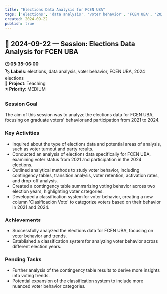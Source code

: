 ```yaml
---
title: "Elections Data Analysis for FCEN UBA"
tags: ['elections', 'data analysis', 'voter behavior', 'FCEN UBA', '2024 elections']
created: 2024-09-22
publish: true
---
```


## 📅 2024-09-22 — Session: Elections Data Analysis for FCEN UBA

**🕒 05:35–06:00**  
**🏷️ Labels**: elections, data analysis, voter behavior, FCEN UBA, 2024 elections  
**📂 Project**: Teaching  
**⭐ Priority**: MEDIUM  


### Session Goal
The aim of this session was to analyze the elections data for FCEN UBA, focusing on graduate voters' behavior and participation from 2021 to 2024.

### Key Activities
- Inquired about the type of elections data and potential areas of analysis, such as voter turnout and party results.
- Conducted an analysis of elections data specifically for FCEN UBA, examining voter status from 2021 and participation in the 2024 elections.
- Outlined analytical methods to study voter behavior, including contingency tables, transition analysis, voter retention, activation rates, and drop-off analysis.
- Created a contingency table summarizing voting behavior across two election years, highlighting voter categories.
- Developed a classification system for voter behavior, creating a new column 'Clasificación Voto' to categorize voters based on their behavior in 2021 and 2024.

### Achievements
- Successfully analyzed the elections data for FCEN UBA, focusing on voter behavior and trends.
- Established a classification system for analyzing voter behavior across different election years.

### Pending Tasks
- Further analysis of the contingency table results to derive more insights into voting trends.
- Potential expansion of the classification system to include more nuanced voter behavior categories.
